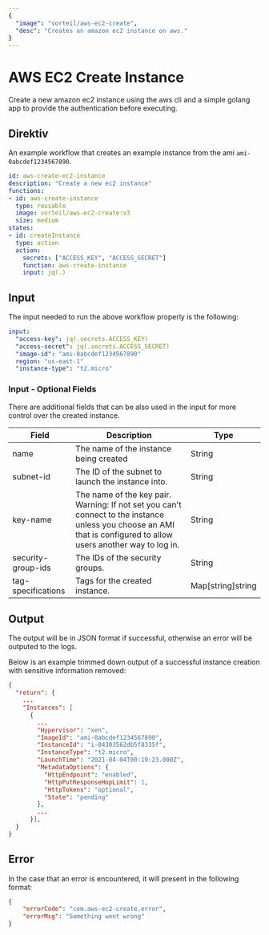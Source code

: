 ```yaml
---
{
  "image": "vorteil/aws-ec2-create",
  "desc": "Creates an amazon ec2 instance on aws."
}
---
```


# AWS EC2 Create Instance

Create a new amazon ec2 instance using the aws cli and a simple golang app to provide the authentication before executing.

## Direktiv

An example workflow that creates an example instance from the ami `ami-0abcdef1234567890`.

```yaml
id: aws-create-ec2-instance
description: "Create a new ec2 instance"
functions:
- id: aws-create-instance
  type: reusable
  image: vorteil/aws-ec2-create:v3
  size: medium
states:
- id: createInstance
  type: action
  action:
    secrets: ["ACCESS_KEY", "ACCESS_SECRET"]
    function: aws-create-instance
    input: jq(.)
```

## Input

The input needed to run the above workflow properly is the following:

```yaml
input:  
  "access-key": jq(.secrets.ACCESS_KEY)
  "access-secret": jq(.secrets.ACCESS_SECRET)
  "image-id": "ami-0abcdef1234567890"
  region: "us-east-1"
  "instance-type": "t2.micro"
```

### Input - Optional Fields

There are additional fields that can be also used in the input for more control over the created instance.

| Field              | Description                                       | Type              |
|--------------------|---------------------------------------------------|-------------------|
| name               | The name of the instance being created            | String            |
| subnet-id          | The ID of the subnet to launch the instance into. | String            |
| key-name           | The name of the key pair. Warning: If not set you can't connect to the instance unless you choose an AMI that is configured to allow users another way to log in. | String            |
| security-group-ids | The IDs of the security groups.                   | String            |
| tag-specifications | Tags for the created instance.                    | Map[string]string |

## Output
The output will be in JSON format if successful, otherwise an error will be outputed to the logs.

Below is an example trimmed down output of a successful instance creation with sensitive information removed:
```json
{
  "return": {
    ...
    "Instances": [
      {
        ...
        "Hypervisor": "xen",
        "ImageId": "ami-0abcdef1234567890",
        "InstanceId": "i-04303562db5f8335f",
        "InstanceType": "t2.micro",
        "LaunchTime": "2021-04-04T00:19:23.000Z",
        "MetadataOptions": {
          "HttpEndpoint": "enabled",
          "HttpPutResponseHopLimit": 1,
          "HttpTokens": "optional",
          "State": "pending"
        },
        ...
      }],
  }
}
```

## Error

In the case that an error is encountered, it will present in the following format:

```json
{
    "errorCode": "com.aws-ec2-create.error",
    "errorMsg": "Something went wrong"
}
```